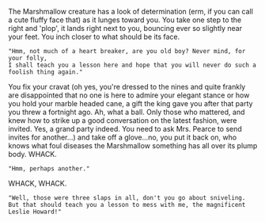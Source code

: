 The Marshmallow creature has a look of determination (erm, if you can call a cute fluffy face that)
as it lunges toward you.
You take one step to the right and 'plop', it lands right next to you, bouncing
ever so slightly near your feet. You inch closer to what should be its face.

	"Hmm, not much of a heart breaker, are you old boy? Never mind, for your folly, 
	I shall teach you a lesson here and hope that you will never do such a foolish thing again."
You fix your cravat (oh yes, you're dressed to the nines and quite frankly
are disappointed that no one is here to admire your elegant stance 
or how you hold your marble headed cane, a gift the king gave you 
after that party you threw a fortnight ago. Ah, what a ball. 
Only those who mattered, and knew how to strike up a good conversation on 
the latest fashion, were invited. Yes, a grand party indeed. 
You need to ask Mrs. Pearce to send invites for another...) and take off 
a glove...no, you put it back on, who knows what foul diseases the 
Marshmallow something has all over its plump body.
WHACK.

	"Hmm, perhaps another."
WHACK, WHACK.

	"Well, those were three slaps in all, don't you go about sniveling. 
	But that should teach you a lesson to mess with me, the magnificent Leslie Howard!"